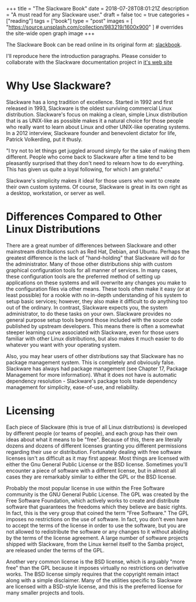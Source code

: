 +++
title = "The Slackware Book"
date = 2018-07-28T08:01:21Z
description = "A must read for any Slackware user."
draft = false
toc = true
categories = ["reading"]
tags = ["book"]
type = "post"
images = [
  "https://source.unsplash.com/collection/983219/1600x900"
] # overrides the site-wide open graph image
+++

The Slackware Book can be read online in its original form at: [slackbook](https://slackbook.org/beta/).

I'll reproduce here the introduction paragraphs. Please consider to collaborate with the Slackware documentation project in [it's web site](https://docs.slackware.com)

<!--more-->

Why Use Slackware?
=====

Slackware has a long tradition of excellence. Started in 1992 and first released in 1993, Slackware is the oldest surviving commercial Linux distribution. Slackware's focus on making a clean, simple Linux distribution that is as UNIX-like as possible makes it a natural choice for those people who really want to learn about Linux and other UNIX-like operating systems. In a 2012 interview, Slackware founder and benevolent dictator for life, Patrick Volkerding, put it thusly.

"I try not to let things get juggled around simply for the sake of making them different. People who come back to Slackware after a time tend to be pleasantly surprised that they don't need to relearn how to do everything. This has given us quite a loyal following, for which I am grateful."

Slackware's simplicity makes it ideal for those users who want to create their own custom systems. Of course, Slackware is great in its own right as a desktop, workstation, or server as well.


Differences Compared to Other Linux Distributions
=====

There are a great number of differences between Slackware and other mainstream distributions such as Red Hat, Debian, and Ubuntu. Perhaps the greatest difference is the lack of "hand-holding" that Slackware will do for the administrator. Many of those other distributions ship with custom graphical configuration tools for all manner of services. In many cases, these configuration tools are the preferred method of setting up applications on these systems and will overwrite any changes you make to the configuration files via other means. These tools often make it easy (or at least possible) for a rookie with no in-depth understanding of his system to setup basic services; however, they also make it difficult to do anything too out of the ordinary. In contrast, Slackware expects you, the system administrator, to do these tasks on your own. Slackware provides no general purpose setup tools beyond those included with the source code published by upstream developers. This means there is often a somewhat steeper learning curve associated with Slackware, even for those users familiar with other Linux distributions, but also makes it much easier to do whatever you want with your operating system.

Also, you may hear users of other distributions say that Slackware has no package management system. This is completely and obviously false. Slackware has always had package management (see Chapter 17, Package Management for more information). What it does not have is automatic dependency resolution - Slackware's package tools trade dependency management for simplicity, ease-of-use, and reliability.

Licensing
=====

Each piece of Slackware (this is true of all Linux distributions) is developed by different people (or teams of people), and each group has their own ideas about what it means to be "free". Because of this, there are literally dozens and dozens of different licenses granting you different permissions regarding their use or distribution. Fortunately dealing with free software licenses isn't as difficult as it may first appear. Most things are licensed with either the Gnu General Public License or the BSD license. Sometimes you'll encounter a piece of software with a different license, but in almost all cases they are remarkably similar to either the GPL or the BSD license.

Probably the most popular license in use within the Free Software community is the GNU General Public License. The GPL was created by the Free Software Foundation, which actively works to create and distribute software that guarantees the freedoms which they believe are basic rights. In fact, this is the very group that coined the term "Free Software." The GPL imposes no restrictions on the use of software. In fact, you don't even have to accept the terms of the license in order to use the software, but you are not allowed to redistribute the software or any changes to it without abiding by the terms of the license agreement. A large number of software projects shipped with Slackware, from the Linux kernel itself to the Samba project, are released under the terms of the GPL.

Another very common license is the BSD license, which is arguably "more free" than the GPL because it imposes virtually no restrictions on derivative works. The BSD license simply requires that the copyright remain intact along with a simple disclaimer. Many of the utilities specific to Slackware are licensed with a BSD-style license, and this is the preferred license for many smaller projects and tools.